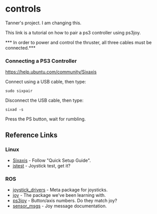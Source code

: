 # controls
Tanner's project. I am changing this.

This link is a tutorial on how to pair a ps3 controller using ps3joy.

*** In order to power and control the thruster, all three cables must be connected.***


### Connecting a PS3 Controller

https://help.ubuntu.com/community/Sixaxis

Connect using a USB cable, then type:

    sudo sixpair
    
Disconnect the USB cable, then type:

    sixad -s
    
Press the PS button, wait for rumbling.


## Reference Links

### Linux
* [Sixaxis](https://help.ubuntu.com/community/Sixaxis) - Follow "Quick Setup Guide".
* [jstest](http://manpages.ubuntu.com/manpages/trusty/man1/jstest.1.html) - Joystick test, get it?

### ROS
* [joystick_drivers](http://wiki.ros.org/joystick_drivers?distro=indigo) - Meta package for joysticks.
* [joy](http://wiki.ros.org/joy?distro=indigo) - The package we've been learning with.
* [ps3joy](http://wiki.ros.org/ps3joy?distro=indigo) - Button/axis numbers. Do they match joy?
* [sensor_msgs](http://wiki.ros.org/sensor_msgs) - Joy message documentation.
